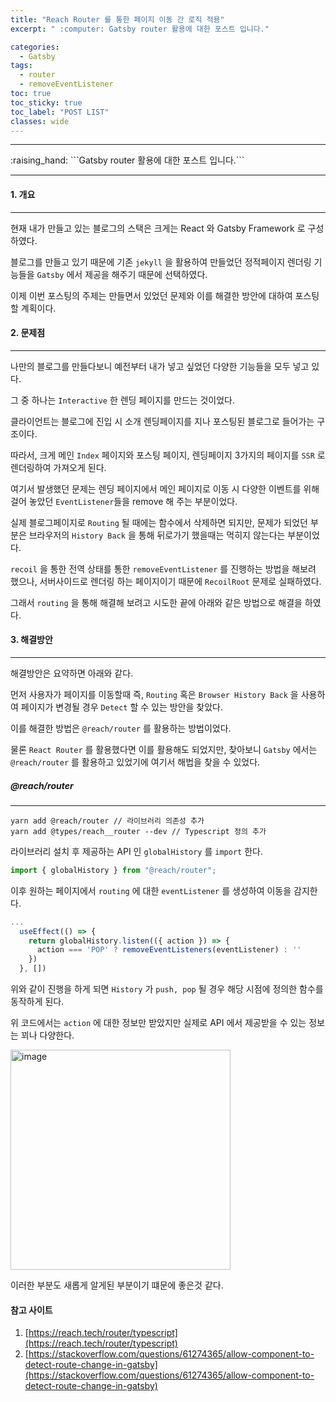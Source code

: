 ```yaml
---
title: "Reach Router 를 통한 페이지 이동 간 로직 적용"
excerpt: " :computer: Gatsby router 활용에 대한 포스트 입니다."

categories:
  - Gatsby
tags:
  - router
  - removeEventListener
toc: true
toc_sticky: true
toc_label: "POST LIST"
classes: wide
---
```


<hr>
:raising_hand:  ```Gatsby router 활용에 대한 포스트 입니다.```
<hr>

#### 1. 개요

---

현재 내가 만들고 있는 블로그의 스택은 크게는 React 와 Gatsby Framework 로 구성하였다.

블로그를 만들고 있기 때문에 기존 `jekyll` 을 활용하여 만들었던 정적페이지 렌더링 기능들을 `Gatsby` 에서 제공을 해주기 때문에 선택하였다.

이제 이번 포스팅의 주제는 만들면서 있었던 문제와 이를 해결한 방안에 대하여 포스팅 할 계획이다.

#### 2. 문제점

---

나만의 블로그를 만들다보니 예전부터 내가 넣고 싶었던 다양한 기능들을 모두 넣고 있다.

그 중 하나는 `Interactive` 한 렌딩 페이지를 만드는 것이었다.

클라이언트는 블로그에 진입 시 소개 렌딩페이지를 지나 포스팅된 블로그로 들어가는 구조이다.

따라서, 크게 메인 `Index` 페이지와 포스팅 페이지, 렌딩페이지 3가지의 페이지를 `SSR` 로 렌더링하여 가져오게 된다.

여기서 발생했던 문제는 렌딩 페이지에서 메인 페이지로 이동 시 다양한 이벤트를 위해 걸어 놓았던 `EventListener`들을 remove 해 주는 부분이었다.

실제 블로그페이지로 `Routing` 될 때에는 함수에서 삭제하면 되지만, 문제가 되었던 부분은 브라우저의 `History Back` 을 통해 뒤로가기 했을때는 먹히지 않는다는 부분이었다.

`recoil` 을 통한 전역 상태를 통한 `removeEventListener` 를 진행하는 방법을 해보려 했으나, 서버사이드로 렌더링 하는 페이지이기 때문에 `RecoilRoot` 문제로 실패하였다.

그래서 `routing` 을 통해 해결해 보려고 시도한 끝에 아래와 같은 방법으로 해결을 하였다.

#### 3. 해결방안

---

해결방안은 요약하면 아래와 같다.

먼저 사용자가 페이지를 이동할때 즉, `Routing` 혹은 `Browser History Back` 을 사용하여 페이지가 변경될 경우 `Detect` 할 수 있는 방안을 찾았다.

이를 해결한 방법은 `@reach/router` 를 활용하는 방법이었다.

물론 `React Router` 를 활용했다면 이를 활용해도 되었지만, 찾아보니 `Gatsby` 에서는 `@reach/router` 를 활용하고 있었기에 여기서 해법을 찾을 수 있었다.

##### @reach/router

---

```
yarn add @reach/router // 라이브러리 의존성 추가
yarn add @types/reach__router --dev // Typescript 정의 추가
```

라이브러리 설치 후 제공하는 API 인 `globalHistory` 를 `import` 한다.

```ts
import { globalHistory } from "@reach/router";
```

이후 원하는 페이지에서 `routing` 에 대한 `eventListener` 를 생성하여 이동을 감지한다.

```ts
...
  useEffect(() => {
    return globalHistory.listen(({ action }) => {
      action === 'POP' ? removeEventListeners(eventListener) : ''
    })
  }, [])

```

위와 같이 진행을 하게 되면 `History` 가 `push, pop` 될 경우 해당 시점에 정의한 함수를 동작하게 된다.

위 코드에서는 `action` 에 대한 정보만 받았지만 실제로 API 에서 제공받을 수 있는 정보는 꾀나 다양한다.

<img width="352" alt="image" src="https://user-images.githubusercontent.com/56063287/210711854-431b6fd7-db6e-4e36-9128-a298773a055a.png">

이러한 부분도 새롭게 알게된 부분이기 떄문에 좋은것 같다.

#### 참고 사이트

1. [https://reach.tech/router/typescript](https://reach.tech/router/typescript)
2. [https://stackoverflow.com/questions/61274365/allow-component-to-detect-route-change-in-gatsby](https://stackoverflow.com/questions/61274365/allow-component-to-detect-route-change-in-gatsby)
